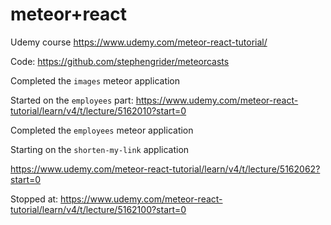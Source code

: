 meteor+react
============

Udemy course https://www.udemy.com/meteor-react-tutorial/

Code: https://github.com/stephengrider/meteorcasts

Completed the `images` meteor application

Started on the `employees` part:
https://www.udemy.com/meteor-react-tutorial/learn/v4/t/lecture/5162010?start=0

Completed the `employees` meteor application

Starting on the `shorten-my-link` application

https://www.udemy.com/meteor-react-tutorial/learn/v4/t/lecture/5162062?start=0

Stopped at:
https://www.udemy.com/meteor-react-tutorial/learn/v4/t/lecture/5162100?start=0

